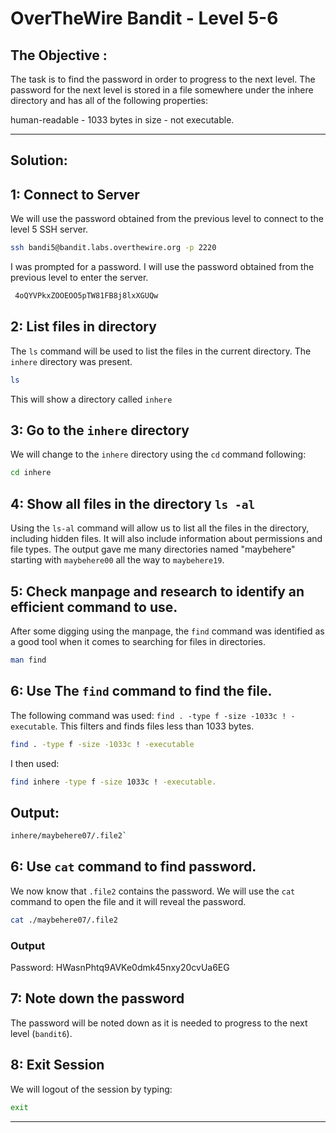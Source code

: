 # OverTheWire Bandit - Level 5-6

## The Objective :
The task is to find the password in order to progress to the next level. The password for the next level is stored in a file somewhere under the inhere directory and has all of the following properties:

human-readable -
1033 bytes in size -
not executable.

---

## Solution:

## 1: Connect to Server
We will use the password obtained from the previous level to connect to the level 5 SSH server.

```bash
ssh bandi5@bandit.labs.overthewire.org -p 2220
```

I was prompted for a password. I will use the password obtained from the previous level to enter the server.

```bash
 4oQYVPkxZOOEOO5pTW81FB8j8lxXGUQw
```

## 2: List files in directory
The `ls` command will be used to list the files in the current directory. The `inhere` directory was present.

```bash
ls
```
This will show a directory called `inhere`



## 3: Go to the `inhere` directory
We will change to the `inhere` directory using the `cd` command following:

```bash
cd inhere
```

## 4: Show all files in the directory `ls -al`
Using the `ls-al` command will allow us to list all the files in the directory, including hidden files. It will also include information about permissions and file types. 
The output gave me many directories named "maybehere" starting with `maybehere00` all the way to `maybehere19`.




## 5: Check manpage and research to identify an efficient command to use. 
After some digging using the manpage, the `find` command was identified as a good tool when it comes to searching for files in directories.

```bash
man find
```

## 6: Use The `find` command to find the file.
The following command was used: `find . -type f -size -1033c ! -executable`. This filters and finds files less than 1033 bytes. 

```bash
find . -type f -size -1033c ! -executable
```
I then used:
```bash
find inhere -type f -size 1033c ! -executable.
```

## Output:
```bash
inhere/maybehere07/.file2`
```

## 6: Use `cat` command to find password. 
We now know that `.file2` contains the password. We will use the `cat` command to open the file and it will reveal the password.

```bash
cat ./maybehere07/.file2
```

### Output
Password: HWasnPhtq9AVKe0dmk45nxy20cvUa6EG

## 7: Note down the password 
The password will be noted down as it is needed to progress to the next level (`bandit6`).


## 8: Exit Session

We will logout of the session by typing:

```bash
exit
```
---
